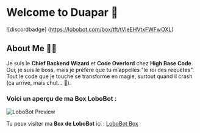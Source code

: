# Welcome to **Duapar** 🎉
![discordbadge] (https://lobobot.com/box/tft/tVleEHVtxFWFwOXL)

## **About Me** 🧑‍💻

Je suis le **Chief Backend Wizard** et **Code Overlord** chez **High Base Code**.  
Oui, je suis le boss, mais je préfère que tu m’appelles "le roi des requêtes".  
Tout le code que je touche se transforme en magie, surtout quand il crash (ça arrive, mais chut... 🤫).

### Voici un aperçu de ma **Box LoboBot** :

![LoboBot Preview](https://lobobot.com/box/tft/tVleEHVtxFWFwOXL/preview.jpg)

Tu peux visiter ma **Box de LoboBot** ici : [LoboBot Box](https://lobobot.com/box/tft/tVleEHVtxFWFwOXL)
